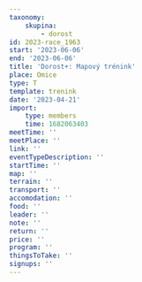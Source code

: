 ```yaml
---
taxonomy:
    skupina:
        - dorost
id: 2023-race_1963
start: '2023-06-06'
end: '2023-06-06'
title: 'Dorost+: Mapový trénink'
place: Omice
type: T
template: trenink
date: '2023-04-21'
import:
    type: members
    time: 1682063403
meetTime: ''
meetPlace: ''
link: ''
eventTypeDescription: ''
startTime: ''
map: ''
terrain: ''
transport: ''
accomodation: ''
food: ''
leader: ''
note: ''
return: ''
price: ''
program: ''
thingsToTake: ''
signups: ''
---
```


